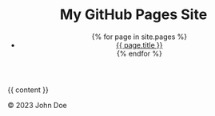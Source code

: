 <!DOCTYPE html>
<html>
  <head>
    <meta charset="utf-8">
    <title>{{ page.title }} | My GitHub Pages Site</title>
    <link rel="stylesheet" href="{{ "/assets/css/main.css" | relative_url }}">
  </head>
  <body>
    <header>
      <h1>My GitHub Pages Site</h1>
      <nav>
        <ul>
          {% for page in site.pages %}
            <li><a href="{{ page.url }}">{{ page.title }}</a></li>
          {% endfor %}
        </ul>
      </nav>
    </header>
    <main>
      {{ content }}
    </main>
    <footer>
      <p>&copy; 2023 John Doe</p>
    </footer>
  </body>
</html>



